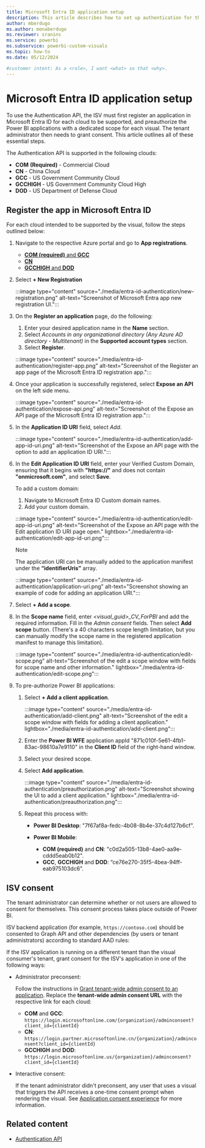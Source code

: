```yaml
---
title: Microsoft Entra ID application setup
description: This article describes how to set up authentication for third party ISVs in Microsoft Entra for single sign-in users.
author: mberdugo
ms.author: monaberdugo
ms.reviewer: sranins
ms.service: powerbi
ms.subservice: powerbi-custom-visuals
ms.topic: how-to
ms.date: 05/12/2024

#customer intent: As a <role>, I want <what> so that <why>.
---
```


# Microsoft Entra ID application setup

To use the Authentication API, the ISV must first register an application in Microsoft Entra ID for each cloud to be supported, and preauthorize the Power BI applications with a dedicated scope for each visual. The tenant administrator then needs to grant consent. This article outlines all of these essential steps.

The Authentication API is supported in the following clouds:

* **COM** **(Required)** - Commercial Cloud 
* **CN** - China Cloud
* **GCC** - US Government Community Cloud
* **GCCHIGH** - US Government Community Cloud High
* **DOD** - US Department of Defense Cloud

## Register the app in Microsoft Entra ID

For each cloud intended to be supported by the visual, follow the steps outlined below:

1. Navigate to the respective Azure portal and go to **App registrations**.

    * [**COM (required)** and **GCC**](https://portal.azure.com/)
    * [**CN**](https://portal.azure.cn/)
    * [**GCCHIGH** and **DOD**](https://portal.azure.us/)

1. Select **+ New Registration**

   :::image type="content" source="./media/entra-id-authentication/new-registration.png" alt-text="Screenshot of Microsoft Entra app new registration UI.":::

1. On the **Register an application** page, do the following:
   1. Enter your desired application name in the **Name** section.
   1. Select *Accounts in any organizational directory (Any Azure AD directory - Multitenant)* in the **Supported account types** section.
   1. Select **Register**.

   :::image type="content" source="./media/entra-id-authentication/register-app.png" alt-text="Screenshot of the Register an app page of the Microsoft Entra ID registration app.":::

1. Once your application is successfully registered, select **Expose an API** on the left side menu.

    :::image type="content" source="./media/entra-id-authentication/expose-api.png" alt-text="Screenshot of the Expose an API page of the Microsoft Entra ID registration app.":::

1. In the **Application ID URI** field, select *Add*.

    :::image type="content" source="./media/entra-id-authentication/add-app-id-uri.png" alt-text="Screenshot of the Expose an API page with the option to add an application ID URI.":::

1. In the **Edit Application ID URI** field, enter your Verified Custom Domain, ensuring that it begins with **"https://"** and does not contain **"onmicrosoft.com"**, and select **Save**.

   To add a custom domain:

   1. Navigate to Microsoft Entra ID Custom domain names.
   1. Add your custom domain.

    :::image type="content" source="./media/entra-id-authentication/edit-app-id-uri.png" alt-text="Screenshot of the Expose an API page with the Edit application ID URI page open." lightbox="./media/entra-id-authentication/edit-app-id-uri.png":::

    > [!NOTE]
    > The application URI can be manually added to the application manifest under the **“identifierUris”** array.
    >
    > :::image type="content" source="./media/entra-id-authentication/application-uri.png" alt-text="Screenshot showing an example of code for adding an application URI.":::

1. Select **+ Add a scope**.

1. In the **Scope name** field, enter *<visual_guid>_CV_ForPBI* and add the required information. Fill in the *Admin consent* fields. Then select **Add scope** button. (There's a 40 characters scope length limitation, but you can  manually modify the scope name in the registered application manifest to manage this limitation).

    :::image type="content" source="./media/entra-id-authentication/edit-scope.png" alt-text="Screenshot of the edit a scope window with fields for scope name and other information." lightbox="./media/entra-id-authentication/edit-scope.png":::

1. To pre-authorize Power BI applications:

   1. Select **+ Add a client application**.

      :::image type="content" source="./media/entra-id-authentication/add-client.png" alt-text="Screenshot of the edit a scope window with fields for adding a client application." lightbox="./media/entra-id-authentication/add-client.png":::

   1. Enter the **Power BI WFE** application appId "871c010f-5e61-4fb1-83ac-98610a7e9110" in the **Client ID** field of the right-hand window.
   1. Select your desired scope.
   1. Select **Add application**.

      :::image type="content" source="./media/entra-id-authentication/preauthorization.png" alt-text="Screenshot showing the UI to add a client application." lightbox="./media/entra-id-authentication/preauthorization.png":::

   1. Repeat this process with:

      * **Power BI Desktop**: "7f67af8a-fedc-4b08-8b4e-37c4d127b6cf".
      * **Power BI Mobile**:

          * **COM (required)** and **CN**: "c0d2a505-13b8-4ae0-aa9e-cddd5eab0b12".
          * **GCC**, **GCCHIGH** and **DOD**: “ce76e270-35f5-4bea-94ff-eab975103dc6".

## ISV consent

The tenant administrator can determine whether or not users are allowed to consent for themselves. This consent process takes place outside of Power BI.

ISV backend application (for example, `https://contoso.com`) should be consented to Graph API and other dependencies (by users or tenant administrators) according to standard AAD rules:

If the ISV application is running on a different tenant than the visual consumer's tenant, grant consent for the ISV's application in one of the following ways:

* Administrator preconsent:

  Follow the instructions in [Grant tenant-wide admin consent to an application](/entra/identity/enterprise-apps/grant-admin-consent). Replace the **tenant-wide admin consent URL** with the respective link for each cloud:

  * **COM** and **GCC**: `https://login.microsoftonline.com/{organization}/adminconsent?client_id={clientId}`
  * **CN**: `https://login.partner.microsoftonline.cn/{organization}/adminconsent?client_id={clientId}`
  * **GCCHIGH** and **DOD**: `https://login.microsoftonline.us/{organization}/adminconsent?client_id={clientId}`

* Interactive consent:

  If the tenant administrator didn't preconsent, any user that uses a visual that triggers the API receives a one-time consent prompt when rendering the visual. See [Application consent experience](/entra/identity-platform/application-consent-experience) for more information.

## Related content

* [Authentication API](./authentication-api.md)
